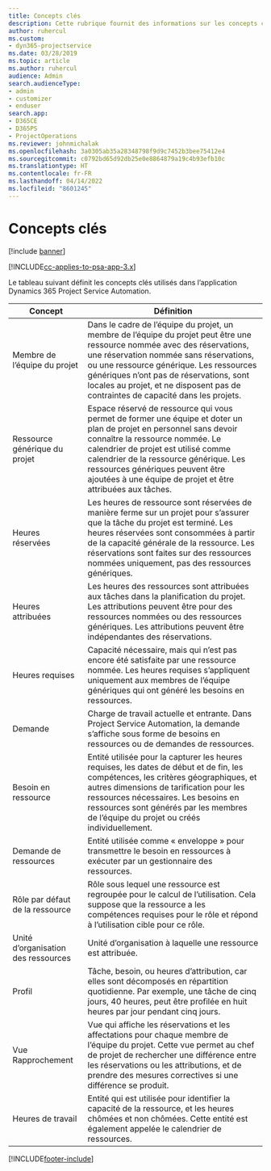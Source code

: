 ```yaml
---
title: Concepts clés
description: Cette rubrique fournit des informations sur les concepts clés de la gestion des ressources dans Project Service Automation.
author: ruhercul
ms.custom:
- dyn365-projectservice
ms.date: 03/28/2019
ms.topic: article
ms.author: ruhercul
audience: Admin
search.audienceType:
- admin
- customizer
- enduser
search.app:
- D365CE
- D365PS
- ProjectOperations
ms.reviewer: johnmichalak
ms.openlocfilehash: 3a0305ab35a28348798f9d9c7452b3bee75412e4
ms.sourcegitcommit: c0792bd65d92db25e0e8864879a19c4b93efb10c
ms.translationtype: HT
ms.contentlocale: fr-FR
ms.lasthandoff: 04/14/2022
ms.locfileid: "8601245"
---
```

# <a name="key-concepts"></a>Concepts clés

[!include [banner](../includes/psa-now-project-operations.md)]

[!INCLUDE[cc-applies-to-psa-app-3.x](../includes/cc-applies-to-psa-app-3x.md)]

Le tableau suivant définit les concepts clés utilisés dans l’application Dynamics 365 Project Service Automation.

| Concept                    | Définition |
|----------------------------|------------|
| Membre de l’équipe du projet        | Dans le cadre de l’équipe du projet, un membre de l’équipe du projet peut être une ressource nommée avec des réservations, une réservation nommée sans réservations, ou une ressource générique. Les ressources génériques n’ont pas de réservations, sont locales au projet, et ne disposent pas de contraintes de capacité dans les projets. |
| Ressource générique du projet   | Espace réservé de ressource qui vous permet de former une équipe et doter un plan de projet en personnel sans devoir connaître la ressource nommée. Le calendrier de projet est utilisé comme calendrier de la ressource générique. Les ressources génériques peuvent être ajoutées à une équipe de projet et être attribuées aux tâches. |
| Heures réservées               | Les heures de ressource sont réservées de manière ferme sur un projet pour s’assurer que la tâche du projet est terminé. Les heures réservées sont consommées à partir de la capacité générale de la ressource. Les réservations sont faites sur des ressources nommées uniquement, pas des ressources génériques. |
| Heures attribuées             | Les heures des ressources sont attribuées aux tâches dans la planification du projet. Les attributions peuvent être pour des ressources nommées ou des ressources génériques. Les attributions peuvent être indépendantes des réservations. |
| Heures requises             | Capacité nécessaire, mais qui n’est pas encore été satisfaite par une ressource nommée. Les heures requises s’appliquent uniquement aux membres de l’équipe génériques qui ont généré les besoins en ressources. |
| Demande                     | Charge de travail actuelle et entrante. Dans Project Service Automation, la demande s’affiche sous forme de besoins en ressources ou de demandes de ressources. |
| Besoin en ressource       | Entité utilisée pour la capturer les heures requises, les dates de début et de fin, les compétences, les critères géographiques, et autres dimensions de tarification pour les ressources nécessaires. Les besoins en ressources sont générés par les membres de l’équipe du projet ou créés individuellement. |
| Demande de ressources           | Entité utilisée comme « enveloppe » pour transmettre le besoin en ressources à exécuter par un gestionnaire des ressources. |
| Rôle par défaut de la ressource      | Rôle sous lequel une ressource est regroupée pour le calcul de l’utilisation. Cela suppose que la ressource a les compétences requises pour le rôle et répond à l’utilisation cible pour ce rôle. |
| Unité d’organisation des ressources | Unité d’organisation à laquelle une ressource est attribuée. |
| Profil                    | Tâche, besoin, ou heures d’attribution, car elles sont décomposés en répartition quotidienne. Par exemple, une tâche de cinq jours, 40 heures, peut être profilée en huit heures par jour pendant cinq jours. |
| Vue Rapprochement        | Vue qui affiche les réservations et les affectations pour chaque membre de l’équipe du projet. Cette vue permet au chef de projet de rechercher une différence entre les réservations ou les attributions, et de prendre des mesures correctives si une différence se produit. |
| Heures de travail                 | Entité qui est utilisée pour identifier la capacité de la ressource, et les heures chômées et non chômées. Cette entité est également appelée le calendrier de ressources. |


[!INCLUDE[footer-include](../includes/footer-banner.md)]
